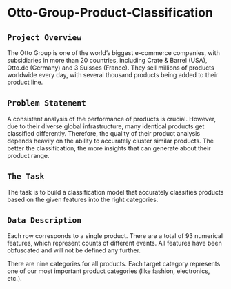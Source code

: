 # Otto-Group-Product-Classification

## `Project Overview`
The Otto Group is one of the world’s biggest e-commerce companies, with subsidiaries in more than 20 countries, including Crate & Barrel (USA), Otto.de (Germany) and 3 Suisses (France). They sell millions of products worldwide every day, with several thousand products being added to their product line.

## `Problem Statement`
A consistent analysis of the performance of products is crucial. However, due to their diverse global infrastructure, many identical products get classified differently. Therefore, the quality of their product analysis depends heavily on the ability to accurately cluster similar products. The better the classification, the more insights that can generate about their product range.

## `The Task`
The task is to build a classification model that accurately classifies products based on the given features into the right categories.

## `Data Description`
Each row corresponds to a single product. There are a total of 93 numerical features, which represent counts of different events. All features have been obfuscated and will not be defined any further.

There are nine categories for all products. Each target category represents one of our most important product categories (like fashion, electronics, etc.).
